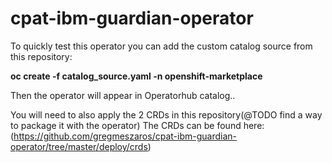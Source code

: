 # cpat-ibm-guardian-operator

To quickly test this operator you can add the custom catalog source from this repository:

<b>oc create -f catalog_source.yaml -n openshift-marketplace</b>

Then the operator will appear in Operatorhub catalog..

You will need to also apply the 2 CRDs in this repository(@TODO find a way to package it with the operator)
The CRDs can be found here: (https://github.com/gregmeszaros/cpat-ibm-guardian-operator/tree/master/deploy/crds)

